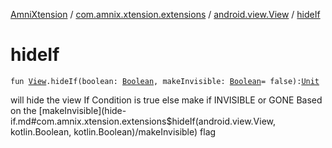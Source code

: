[AmniXtension](../../index.md) / [com.amnix.xtension.extensions](../index.md) / [android.view.View](index.md) / [hideIf](./hide-if.md)

# hideIf

`fun `[`View`](https://developer.android.com/reference/android/view/View.html)`.hideIf(boolean: `[`Boolean`](https://kotlinlang.org/api/latest/jvm/stdlib/kotlin/-boolean/index.html)`, makeInvisible: `[`Boolean`](https://kotlinlang.org/api/latest/jvm/stdlib/kotlin/-boolean/index.html)` = false): `[`Unit`](https://kotlinlang.org/api/latest/jvm/stdlib/kotlin/-unit/index.html)

will hide the view If Condition is true else make if INVISIBLE or GONE Based on the [makeInvisible](hide-if.md#com.amnix.xtension.extensions$hideIf(android.view.View, kotlin.Boolean, kotlin.Boolean)/makeInvisible) flag

